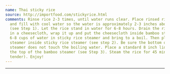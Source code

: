 ```yaml
---
name: Thai sticky rice
source: http://importfood.com/stickyrice.html
comments: Rinse rice 2-3 times, until water runs clear. Place rinsed rice in a bowl
  and fill with cool water so the water is approximately 2-3 inches above the rice
  (see Step 1). Let the rice stand in water for 6-8 hours. Drain the rice, place it
  in a cheesecloth, wrap it up and put the cheesecloth inside bamboo steamer. Put
  6-8 cups of water in sticky rice steamer and bring to a boil. Then place bamboo
  steamer inside sticky rice steamer (see step 2). Be sure the bottom of the bamboo
  steamer does not touch the boiling water. Place a standard 8 inch lid loosely over
  the top of the bamboo steamer (see Step 3). Steam the rice for 45 minutes (or until
  tender). Enjoy!
---
```


---


